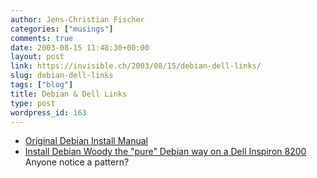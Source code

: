 ```yaml
---
author: Jens-Christian Fischer
categories: ["musings"]
comments: true
date: 2003-08-15 11:48:30+00:00
layout: post
link: https://invisible.ch/2003/08/15/debian-dell-links/
slug: debian-dell-links
tags: ["blog"]
title: Debian & Dell Links
type: post
wordpress_id: 163
---
```


  * [Original Debian Install Manual](https://www.debian.org/releases/stable/i386/install.en.html)
  * [Install Debian Woody the "pure" Debian way on a Dell Inspiron 8200](https://rain.prohosting.com/qmatrix1/DebianDell8200/)
Anyone notice a pattern?
